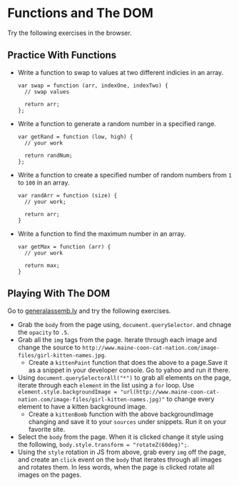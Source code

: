 # Functions and The DOM

Try the following exercises in the browser.


## Practice With Functions

* Write a function to swap to values at two different indicies in an array.

  ```
  var swap = function (arr, indexOne, indexTwo) {
    // swap values 

    return arr;
  };
  ```

* Write a function to generate a random number in a specified range.

  ```
  var getRand = function (low, high) {
    // your work

    return randNum;
  };
  ```

* Write a function to create a specified number of random numbers from `1` to `100` in an array.

  ```
  var randArr = function (size) {
    // your work;

    return arr; 
  }
  ```

* Write a function to find the maximum number in an array.

  ```
  var getMax = function (arr) {
    // your work
    
    return max;
  }

  ```



## Playing With The DOM

Go to [generalassemb.ly](https://generalassemb.ly) and try the following exercises.

* Grab the `body` from the page using, `document.querySelector`. and chnage the `opacity` to `.5`.
* Grab all the `img` tags from the page. Iterate through each image and change the source to `http://www.maine-coon-cat-nation.com/image-files/girl-kitten-names.jpg`.
  * Create a `kittenPaint` function that does the above to a page.Save it as a snippet in your developer console. Go to yahoo and run it there.
* Using `document.querySelectorAll("*")` to grab all elements on the page, iterate through each `element` in the list using a `for` loop. Use `element.style.backgroundImage = "url(http://www.maine-coon-cat-nation.com/image-files/girl-kitten-names.jpg)"` to change every element to have a kitten background image.
  * Create a `kittenBomb` function with the above backgroundImage changing and save it to your `sources` under snippets. Run it on your favorite site.
* Select the `body` from the page. When it is clicked change it style using the following, `body.style.transform = "rotateZ(60deg)";`.
* Using the `style` rotation in JS from above, grab every `img` off the page, and create an `click` event on the `body` that iterates through all images and rotates them. In less words, when the page is clicked rotate all images on the pages.









































